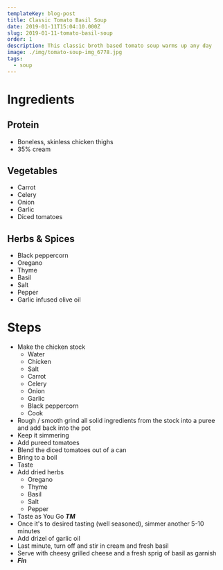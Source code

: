 ```yaml
---
templateKey: blog-post
title: Classic Tomato Basil Soup
date: 2019-01-11T15:04:10.000Z
slug: 2019-01-11-tomato-basil-soup
order: 1
description: This classic broth based tomato soup warms up any day
image: ./img/tomato-soup-img_6778.jpg
tags:
  - soup
---
```


# Ingredients

## Protein

- Boneless, skinless chicken thighs
- 35% cream

## Vegetables

- Carrot
- Celery
- Onion
- Garlic
- Diced tomatoes

## Herbs & Spices

- Black peppercorn
- Oregano
- Thyme
- Basil
- Salt
- Pepper
- Garlic infused olive oil

# Steps

- Make the chicken stock
  - Water
  - Chicken
  - Salt
  - Carrot
  - Celery
  - Onion
  - Garlic
  - Black peppercorn
  - Cook
- Rough / smooth grind all solid ingredients from the stock into a puree and add back into the pot
- Keep it simmering
- Add pureed tomatoes
- Blend the diced tomatoes out of a can
- Bring to a boil
- Taste
- Add dried herbs
  - Oregano
  - Thyme
  - Basil
  - Salt
  - Pepper
- Taste as You Go **_TM_**
- Once it's to desired tasting (well seasoned), simmer another 5-10 minutes
- Add drizel of garlic oil
- Last minute, turn off and stir in cream and fresh basil
- Serve with cheesy grilled cheese and a fresh sprig of basil as garnish
- **_Fin_**
